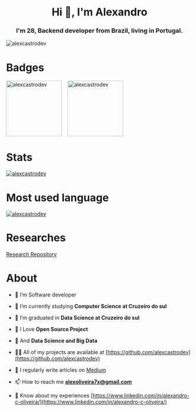 <h1 align="center">Hi 👋, I'm Alexandro</h1>
<h3 align="center">I'm 28, Backend developer from Brazil, living in Portugal.</h3>

<p align="left"> <img src="https://komarev.com/ghpvc/?username=alexcastrodev&label=Profile%20views&color=0e75b6&style=flat" alt="alexcastrodev" /> </p>

#  Badges

<div style="display: flex; flex-direction: row; gap: 16px;">
<a href="https://openprofile.dev/profile/alexcastro.dev"> <img width="150" src="https://images.credly.com/images/abf73960-edd2-4115-9ab9-e42e9fd967e9/JSLandia.png" alt="alexcastrodev" /> </a>
<a href="https://openprofile.dev/profile/alexcastro.dev"> <img width="150"  src="https://images.credly.com/images/849aaaef-6b42-4893-b3a4-97be930ae015/LF_logobadge.png" alt="alexcastrodev" /> </a>
</div>

# Stats

<p align="left"> <a href="https://github.com/ryo-ma/github-profile-trophy"><img src="https://github-profile-trophy.vercel.app/?username=alexcastrodev" alt="alexcastrodev" /></a> </p>

# Most used language

<p align="left"> <a href="https://github.com/AlexcastroDev/git-generator"><img src="https://git-generator.vercel.app/api/github/languages/alexcastrodev" alt="alexcastrodev" /></a> </p>

# Researches

[Research Repository](https://github.com/orgs/castro-research/repositories)

# About

- 🔭 I’m Software developer

- 🌱 I’m currently studying **Computer Science at Cruzeiro do sul**

- 🌱 I’m graduated in **Data Science at Cruzeiro do sul**

- 💖 I Love **Open Source Project**

- 💖 And **Data Science and Big Data**

- 👨‍💻 All of my projects are available at [https://github.com/alexcastrodev](https://github.com/alexcastrodev)

- 📝 I regularly write articles on [Medium](https://medium.com/@alexcastro-devbr)

- 📫 How to reach me **alexoliveira7x@gmail.com**

- 📄 Know about my experiences [https://www.linkedin.com/in/alexandro-c-oliveira/](https://www.linkedin.com/in/alexandro-c-oliveira/)
